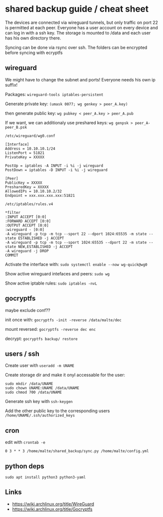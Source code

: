 # shared backup guide / cheat sheet

The devices are connected via wireguard tunnels, but only traffic on port 22 is 
permitted at each peer.
Everyone has a user account on every device and can log in with a ssh key.
The storage is mounted to /data and each user has his own directory there.

Syncing can be done via rsync over ssh. The folders can be encrypted before 
syncing with ecryptfs


## wireguard

We might have to change the subnet and ports!
Everyone needs his own ip suffix!

Packages: ```wireguard-tools iptables-persistent```

Generate private key: ```(umask 0077; wg genkey > peer_A.key)```

then generate public key: ```wg pubkey < peer_A.key > peer_A.pub```

If we want, we can additionaly use preshared keys: ```wg genpsk > peer_A-peer_B.psk```

```
/etc/wireguard/wg0.conf

[Interface]
Address = 10.10.10.1/24
ListenPort = 51821
PrivateKey = XXXXX

PostUp = iptables -A INPUT -i %i -j wireguard
PostDown = iptables -D INPUT -i %i -j wireguard

[Peer]
PublicKey = XXXXX
PresharedKey = XXXXX
AllowedIPs = 10.10.10.2/32
Endpoint = xxx.xxx.xxx.xxx:51821
```


```
/etc/iptables/rules.v4

*filter
:INPUT ACCEPT [0:0]
:FORWARD ACCEPT [0:0]
:OUTPUT ACCEPT [0:0]
:wireguard - [0:0]
-A wireguard -p tcp -m tcp --sport 22 --dport 1024:65535 -m state --state ESTABLISHED -j ACCEPT
-A wireguard -p tcp -m tcp --sport 1024:65535 --dport 22 -m state --state NEW,ESTABLISHED -j ACCEPT
-A wireguard -j DROP
COMMIT
```

Activate the interface with: ```sudo systemctl enable --now wg-quick@wg0```

Show active wireguard intefaces and peers: ```sudo wg```

Show active iptable rules: ```sudo iptables -nvL```

## gocryptfs
maybe exclude conf??

init once with: ```gocryptfs -init -reverse /data/malte/dec```

mount reversed: ```gocryptfs -reverse dec enc```

decrypt: ```gocryptfs backup/ restore```



## users / ssh 

Create user with ```useradd -m UNAME```

Create storage dir and make it onyl accessable for the user: 
```
sudo mkdir /data/UNAME
sudo chown UNAME:UNAME /data/UNAME
sudo chmod 700 /data/UNAME
``` 

Generate ssh key with ```ssh-keygen```

Add the other public key to the corresponding users ```/home/UNAME/.ssh/authorized_keys```

## cron
edit with ```crontab -e```
```
0 3 * * 3 /home/malte/shared_backup/sync.py /home/malte/config.yml
```
## python deps

```sudo apt install python3 python3-yaml```

## Links
- https://wiki.archlinux.org/title/WireGuard
- https://wiki.archlinux.org/title/Gocryptfs